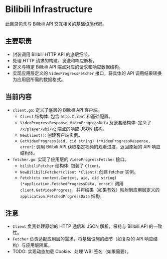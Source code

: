 # Bilibili Infrastructure

此目录包含与 Bilibili API 交互相关的基础设施代码。

## 主要职责

*   封装调用 Bilibili HTTP API 的底层细节。
*   处理 HTTP 请求的构建、发送和响应解析。
*   定义与特定 Bilibili API 端点对应的请求和响应数据结构。
*   实现应用层定义的 `VideoProgressFetcher` 接口，将具体的 API 调用结果转换为应用层所需的数据格式。

## 当前内容

*   `client.go`: 定义了底层的 Bilibili API 客户端。
    *   `Client` 结构体: 包含 `http.Client` 和基础配置。
    *   `VideoProgressResponse`, `VideoProgressData` 及嵌套结构体: 定义了 `/x/player/wbi/v2` 端点的响应 JSON 结构。
    *   `NewClient()`: 创建客户端实例。
    *   `GetVideoProgress(aid, cid string) (*VideoProgressResponse, error)`: 调用 Bilibili API 获取指定视频的观看进度，返回原始的 API 响应结构体。
*   `fetcher.go`: 实现了应用层的 `VideoProgressFetcher` 接口。
    *   `bilibiliFetcher` 结构体: 包装了 `Client`。
    *   `NewBilibiliFetcher(client *Client)`: 创建 fetcher 实例。
    *   `Fetch(ctx context.Context, aid, cid string) (*application.FetchedProgressData, error)`: 调用 `client.GetVideoProgress`，并将结果（如果有效）映射到应用层定义的 `application.FetchedProgressData` 结构。

## 注意

*   `Client` 负责处理原始的 HTTP 通信和 JSON 解析，保持与 Bilibili API 的一致性。
*   `Fetcher` 负责适配应用层的需求，将基础设施的细节（如复杂的 API 响应结构）与应用层隔离。
*   TODO: 实现动态加载 Cookie、处理 WBI 签名（如果需要）。 
